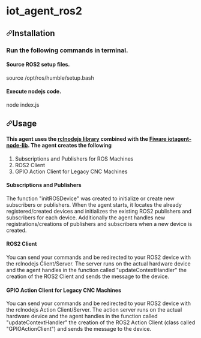 # iot_agent_ros2

<h2 dir="auto"><a id="user-content-usage" class="anchor" aria-hidden="true" href="#usage"><svg class="octicon octicon-link" viewBox="0 0 16 16" version="1.1" width="16" height="16" aria-hidden="true"><path fill-rule="evenodd" d="M7.775 3.275a.75.75 0 001.06 1.06l1.25-1.25a2 2 0 112.83 2.83l-2.5 2.5a2 2 0 01-2.83 0 .75.75 0 00-1.06 1.06 3.5 3.5 0 004.95 0l2.5-2.5a3.5 3.5 0 00-4.95-4.95l-1.25 1.25zm-4.69 9.64a2 2 0 010-2.83l2.5-2.5a2 2 0 012.83 0 .75.75 0 001.06-1.06 3.5 3.5 0 00-4.95 0l-2.5 2.5a3.5 3.5 0 004.95 4.95l1.25-1.25a.75.75 0 00-1.06-1.06l-1.25 1.25a2 2 0 01-2.83 0z"></path></svg></a><a id="user-content-getting-started" href="#usage"></a>Installation</h2>

<h3>
 Run the following commands in terminal.
</h3>


<h4>
 Source ROS2 setup files.
</h4>

<p>
source /opt/ros/humble/setup.bash
</p>

<h4>
 Execute nodejs code.
</h4>

<p>
node index.js
</p>

<h2 dir="auto"><a id="user-content-usage" class="anchor" aria-hidden="true" href="#usage"><svg class="octicon octicon-link" viewBox="0 0 16 16" version="1.1" width="16" height="16" aria-hidden="true"><path fill-rule="evenodd" d="M7.775 3.275a.75.75 0 001.06 1.06l1.25-1.25a2 2 0 112.83 2.83l-2.5 2.5a2 2 0 01-2.83 0 .75.75 0 00-1.06 1.06 3.5 3.5 0 004.95 0l2.5-2.5a3.5 3.5 0 00-4.95-4.95l-1.25 1.25zm-4.69 9.64a2 2 0 010-2.83l2.5-2.5a2 2 0 012.83 0 .75.75 0 001.06-1.06 3.5 3.5 0 00-4.95 0l-2.5 2.5a3.5 3.5 0 004.95 4.95l1.25-1.25a.75.75 0 00-1.06-1.06l-1.25 1.25a2 2 0 01-2.83 0z"></path></svg></a><a id="user-content-getting-started" href="#usage"></a>Usage</h2>

<h4>
 This agent uses the <a href="https://github.com/RobotWebTools/rclnodejs">rclnodejs library</a> combined with the <a href="https://github.com/telefonicaid/iotagent-node-lib"> Fiware iotagent-node-lib</a>. The agent creates the following
</h4>
 <ol> 
  <li>Subscriptions and Publishers for ROS Machines</li>
  <li>ROS2 Client</li>
  <li>GPIO Action Client for Legacy CNC Machines</li>
 </ol>
 
 <h4>
 Subscriptions and Publishers
</h4>

<p>
The function "initROSDevice" was created to initialize or create new subscribers or publishers. When the agent starts, it locates the already registered/created devices and initializes the existing ROS2 publishers and subscribers for each device. Additionally the agent handles new registrations/creations of publishers and subscribers when a new device is created.
</p>

<h4>
 ROS2 Client
</h4>

<p>
You can send your commands and be redirected to your ROS2 device with the rclnodejs Client/Server. The server runs on the actual hardware device and the agent handles in the function called "updateContextHandler" the creation of the ROS2 Client and sends the message to the device.
</p>

<h4>
 GPIO Action Client for Legacy CNC Machines
</h4>

<p>
You can send your commands and be redirected to your ROS2 device with the rclnodejs Action Client/Server. The action server runs on the actual hardware device and the agent handles in the function called "updateContextHandler" the creation of the ROS2 Action Client (class called "GPIOActionClient") and sends the message to the device.
</p>
